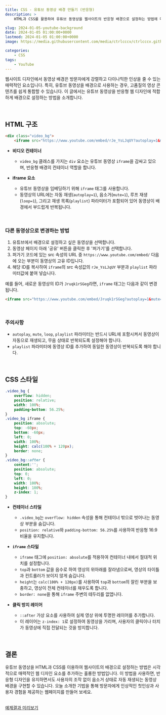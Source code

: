 ```yaml
---
title: CSS - 유튜브 동영상 배경 만들기 (반응형)
description: >  
    HTML과 CSS를 활용하여 유튜브 동영상을 웹사이트의 반응형 배경으로 설정하는 방법에 대해 상세하게 설명합니다. 동영상이 자동으로 재생되고 무음 상태로 반복되며, 클릭이나 터치를 방지하는 스타일링 기법을 다룹니다.

slug: 2024-01-05-youtube-background
date: 2024-01-05 01:00:00+0000
lastmod: 2024-01-05 01:00:00+0000
image: https://media.githubusercontent.com/media/ctrlcccv/ctrlcccv.github.io/master/assets/img/post/2024-01-05-youtube-background.webp

categories:
    - CSS
tags:
    - YouTube
---
```

웹사이트 디자인에서 동영상 배경은 방문자에게 강렬하고 다이나믹한 인상을 줄 수 있는 매력적인 요소입니다. 특히, 유튜브 동영상을 배경으로 사용하는 경우, 고품질의 영상 콘텐츠를 쉽게 통합할 수 있습니다. 이 글에서는 유튜브 동영상을 반응형 웹 디자인에 적합하게 배경으로 설정하는 방법을 소개합니다.  



<ins class="adsbygoogle"
     style="display:block; text-align:center;"
     data-ad-layout="in-article"
     data-ad-format="fluid"
     data-ad-client="ca-pub-8535540836842352"
     data-ad-slot="2974559225"></ins>
<script>
     (adsbygoogle = window.adsbygoogle || []).push({});
</script>


<br>

## HTML 구조

```html
<div class="video_bg">
    <iframe src="https://www.youtube.com/embed/rJe_YsLJqUY?autoplay=1&mute=1&loop=1&playlist=rJe_YsLJqUY"></iframe>

```
* **비디오 컨테이너**
  * `video_bg` 클래스를 가지는 `div` 요소는 유튜브 동영상 `iframe`을 감싸고 있으며, 반응형 배경의 컨테이너 역할을 합니다.

* **iframe 요소**
  * 유튜브 동영상을 임베딩하기 위해 `iframe` 태그를 사용합니다.
  * 동영상의 URL에는 자동 재생(`autoplay=1`), 음소거(`mute=1`), 루프 재생(`loop=1`), 그리고 재생 목록(`playlist`) 파라미터가 포함되어 있어 동영상이 배경에서 부드럽게 반복됩니다.  
<br>

### 다른 동영상으로 변경하는 방법
1. 유튜브에서 배경으로 설정하고 싶은 동영상을 선택합니다.
2. 동영상 페이지 아래 '공유' 버튼을 클릭한 후 '퍼가기'를 선택합니다.
3. 퍼가기 코드에 있는 src 속성의 URL 중 `https://www.youtube.com/embed/` 다음에 오는 부분이 동영상의 고유 ID입니다.
4. 해당 ID를 복사하여 `iframe`의 src 속성값의 `rJe_YsLJqUY` 부분과 `playlist` 파라미터값에 붙여 넣습니다.

예를 들어, 새로운 동영상의 ID가 `Jruqk1rSGeg`라면, `iframe` 태그는 다음과 같이 변경됩니다.

```html
<iframe src="https://www.youtube.com/embed/Jruqk1rSGeg?autoplay=1&mute=1&loop=1&playlist=Jruqk1rSGeg"></iframe>
```
<br>

### 주의사항
- `autoplay`, `mute`, `loop`, `playlist` 파라미터는 반드시 URL에 포함시켜서 동영상이 자동으로 재생되고, 무음 상태로 반복되도록 설정해야 합니다.
- `playlist` 파라미터에 동영상 ID를 추가하여 동일한 동영상이 반복되도록 해야 합니다.



<ins class="adsbygoogle"
     style="display:block; text-align:center;"
     data-ad-layout="in-article"
     data-ad-format="fluid"
     data-ad-client="ca-pub-8535540836842352"
     data-ad-slot="2974559225"></ins>
<script>
     (adsbygoogle = window.adsbygoogle || []).push({});
</script>


<br>

## CSS 스타일

```css
.video_bg {
    overflow: hidden;
    position: relative;
    width: 100%;
    padding-bottom: 56.25%;
}
.video_bg iframe {
    position: absolute;
    top: -60px;
    bottom: -60px;
    left: 0;
    width: 100%;
    height: calc(100% + 120px);
    border: none;
}
.video_bg::after {
    content:'';
    position: absolute;
    top: 0;
    left: 0;
    width: 100%;
    height: 100%;
    z-index: 1;
}
```
* **컨테이너 스타일**
  * `.video_bg`는 `overflow: hidden` 속성을 통해 컨테이너 밖으로 벗어나는 동영상 부분을 숨깁니다.
  * `position: relative`와 `padding-bottom: 56.25%`를 사용하여 반응형 16:9 비율을 유지합니다.

* **`iframe` 스타일**
  * `iframe` 태그에 `position: absolute`를 적용하여 컨테이너 내에서 절대적 위치를 설정합니다.
  * `top`과 `bottom` 값을 음수로 하여 영상의 위아래를 잘라냄으로써, 영상의 타이틀과 컨트롤러가 보이지 않게 숨깁니다.
  * `height`는 `calc(100% + 120px)`를 사용하여 `top`과 `bottom`의 잘린 부분을 보충하고, 영상이 전체 컨테이너를 채우도록 합니다.
  * `border: none`을 통해 `iframe` 주변의 테두리를 없앱니다. 

* **클릭 방지 레이어**
  * `::after` 가상 요소를 사용하여 실제 영상 위에 투명한 레이어를 추가합니다.
  * 이 레이어는 `z-index: 1`로 설정하여 동영상을 가리며, 사용자의 클릭이나 터치가 동영상에 직접 전달되는 것을 방지합니다.  
<br>

## 결론
유튜브 동영상을 HTML과 CSS를 이용하여 웹사이트의 배경으로 설정하는 방법은 시각적으로 매력적인 웹 디자인 요소를 추가하는 훌륭한 방법입니다. 이 방법을 사용하면, 반응형 디자인을 유지하면서도 사용자의 조작 없이 음소거 상태로 자동 재생되는 동영상 배경을 구현할 수 있습니다. 오늘 소개한 기법을 통해 방문자에게 인상적인 첫인상과 사용자 경험을 제공하는 웹페이지를 만들어 보세요.    
<br>

<div class="btn_wrap">
    <a target="_blank" href="https://ctrlcccv.github.io/ctrlcccv-demo/2024-01-05-youtube-background/">예제결과 미리보기</a>
</div>

